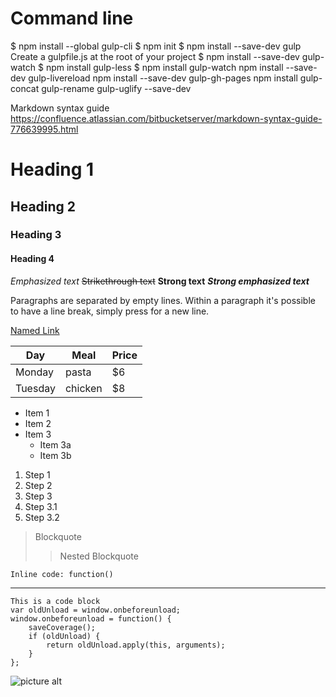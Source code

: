 # Command line #
$ npm install --global gulp-cli
$ npm init
$ npm install --save-dev gulp
Create a gulpfile.js at the root of your project
$ npm install --save-dev gulp-watch
$ npm install gulp-less
$ npm install gulp-watch
npm install --save-dev gulp-livereload
npm install --save-dev gulp-gh-pages
npm install gulp-concat gulp-rename gulp-uglify --save-dev  

Markdown syntax guide
https://confluence.atlassian.com/bitbucketserver/markdown-syntax-guide-776639995.html
# Heading 1 #
## Heading 2 ##
### Heading 3 ###
#### Heading 4 ####
*Emphasized text*
~~Strikethrough text~~
**Strong text**
***Strong emphasized text***

Paragraphs are separated by empty lines. Within a paragraph it's possible to have a line break,
simply press <return> for a new line.

[Named Link](http://www.google.fr/)

| Day     | Meal    | Price |
| --------|---------|-------|
| Monday  | pasta   | $6    |
| Tuesday | chicken | $8    |

* Item 1
* Item 2
* Item 3
  * Item 3a
  * Item 3b
1. Step 1
2. Step 2
3. Step 3
  1. Step 3.1
  2. Step 3.2

> Blockquote
>> Nested Blockquote

`Inline code: function()`

- - - - 

```
This is a code block
var oldUnload = window.onbeforeunload;
window.onbeforeunload = function() {
    saveCoverage();
    if (oldUnload) {
        return oldUnload.apply(this, arguments);
    }
};
```
![picture alt](http://www.brightlightpictures.com/assets/images/portfolio/thethaw_header.jpg "Title is optional")
